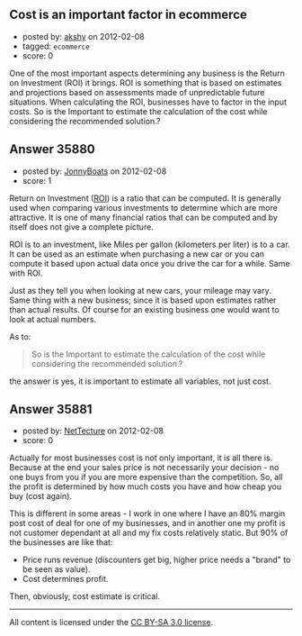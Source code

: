 ## Cost is an important factor in ecommerce

- posted by: [akshy](https://stackexchange.com/users/-1/16276-akshy) on 2012-02-08
- tagged: `ecommerce`
- score: 0

One of the most important aspects determining any business is the Return on Investment (ROI) it brings. ROI is something that is based on estimates and projections based on assessments made of unpredictable future situations. When calculating the ROI, businesses have to factor in the input costs. 
So is the Important to estimate the calculation of the cost while considering the recommended solution.?


## Answer 35880

- posted by: [JonnyBoats](https://stackexchange.com/users/-1/3100-jonnyboats) on 2012-02-08
- score: 1

<p>Return on Investment (<a href="http://en.wikipedia.org/wiki/Rate_of_return" rel="nofollow">ROI</a>) is a ratio that can be computed. It is generally used when comparing various investments to determine which are more attractive. It is one of many financial ratios that can be computed and by itself does not give a complete picture.</p>

<p>ROI is to an investment, like Miles per gallon (kilometers per liter) is to a car. It can be used as an estimate when purchasing a new car or you can compute it based upon actual data once you drive the car for a while. Same with ROI.</p>

<p>Just as they tell you when looking at new cars, your mileage may vary. Same thing with a new business; since it is based upon estimates rather than actual results. Of course for an existing business one would want to look at actual numbers.</p>

<p>As to:</p>

<blockquote>
  <p>So is the Important to estimate the calculation of the cost while
  considering the recommended solution.?</p>
</blockquote>

<p>the answer is yes, it is important to estimate all variables, not just cost. </p>



## Answer 35881

- posted by: [NetTecture](https://stackexchange.com/users/-1/3350-nettecture) on 2012-02-08
- score: 0

Actually for most businesses cost is not only important, it is all there is. Because at the end your sales price is not necessarily your decision - no one buys from you if you are more expensive than the competition. So, all the profit is determined by how much costs you have and how cheap you buy (cost again).

This is different in some areas - I work in one where I have an 80% margin post cost of deal for one of my businesses, and in another one my profit is not customer dependant at all and my fix costs relatively static. But 90% of the businesses are like that:
* Price runs revenue (discounters get big, higher price needs a "brand" to be seen as value).
* Cost determines profit.

Then, obviously, cost estimate is critical.



---

All content is licensed under the [CC BY-SA 3.0 license](https://creativecommons.org/licenses/by-sa/3.0/).
